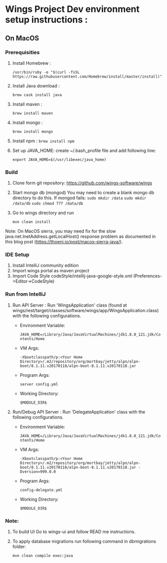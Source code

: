 # Wings Project Dev environment setup instructions :

## On MacOS

### Prerequisities

1. Install Homebrew :

    `/usr/bin/ruby -e "$(curl -fsSL https://raw.githubusercontent.com/Homebrew/install/master/install)"`
2. Install Java download : 

    `brew cask install java`
3. Install maven : 

    `brew install maven`
4. Install mongo : 

    `brew install mongo`
5. Install npm : 
    `brew install npm`
    
6. Set up JAVA_HOME: create ~/.bash_profile file and add following line:

   `export JAVA_HOME=$(/usr/libexec/java_home)`

### Build

1) Clone form git repository: https://github.com/wings-software/wings
2) Start mongo db (mongod)
   You may need to create a blank mongo db directory to do this. If mongod fails:
   `sudo mkdir /data`
   `sudo mkdir /data/db`
   `sudo chmod 777 /data/db`
3) Go to wings directory and run 

    `mvn clean install`

Note: On MacOS sierra, you may need fix for the slow java.net.InetAddress.getLocalHost() response problem as documented in this blog post (https://thoeni.io/post/macos-sierra-java/).

### IDE Setup

1) Install IntelliJ community edition
2) Import wings portal as maven project
3) Import Code Style codeStyle/intellij-java-google-style.xml (Preferences->Editor->CodeStyle)

### Run from IntelliJ
1) Run API Server : Run 'WingsApplication' class (found at wings/rest/target/classes/software/wings/app/WingsApplication.class) with the following configurations.
    * Environment Variable: 
    
        `JAVA_HOME=/Library/Java/JavaVirtualMachines/jdk1.8.0_121.jdk/Contents/Home`
    * VM Args: 
    
        `-Xbootclasspath/p:<Your Home Directory>/.m2/repository/org/mortbay/jetty/alpn/alpn-boot/8.1.11.v20170118/alpn-boot-8.1.11.v20170118.jar`
    * Program Args: 
    
        `server config.yml`
    * Working Directory: 
    
        `$MODULE_DIR$`
2) Run/Debug API Server : Run 'DelegateApplication' class  with the following configurations.
    * Environment Variable: 
    
        `JAVA_HOME=/Library/Java/JavaVirtualMachines/jdk1.8.0_121.jdk/Contents/Home`
    * VM Args: 
    
        `-Xbootclasspath/p:<Your Home Directory>/.m2/repository/org/mortbay/jetty/alpn/alpn-boot/8.1.11.v20170118/alpn-boot-8.1.11.v20170118.jar -Dversion=999.0.0`
    * Program Args: 
    
        `config-delegate.yml`
    * Working Directory: 
    
        `$MODULE_DIR$`

### Note:
1) To build UI Go to wings-ui and follow READ me instructions.

2) To apply database migrations run following command in dbmigrations folder:

    ```mvn clean compile exec:java```
